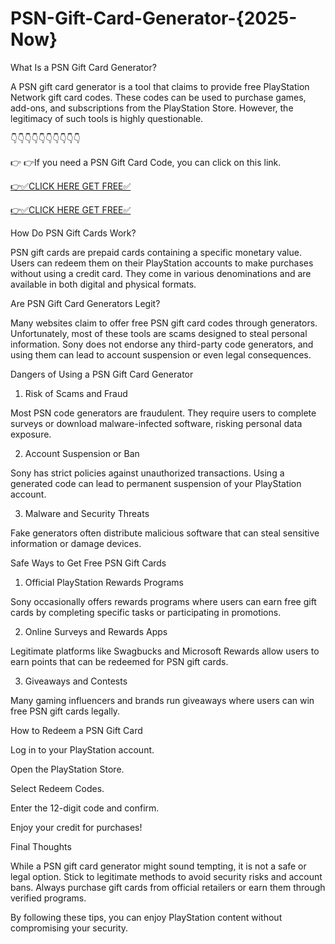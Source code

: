 # PSN-Gift-Card-Generator-{2025-Now}
What Is a PSN Gift Card Generator?

A PSN gift card generator is a tool that claims to provide free PlayStation Network gift card codes. These codes can be used to purchase games, add-ons, and subscriptions from the PlayStation Store. However, the legitimacy of such tools is highly questionable.

👇👇👇👇👇👇👇👇👇👇

👉 👉If you need a PSN Gift Card Code, you can click on this link.

[👉✅CLICK HERE GET FREE✅](https://dr3.xebecreward.com/#header )

[👉✅CLICK HERE GET FREE✅](https://dr3.xebecreward.com/#header )

How Do PSN Gift Cards Work?

PSN gift cards are prepaid cards containing a specific monetary value. Users can redeem them on their PlayStation accounts to make purchases without using a credit card. They come in various denominations and are available in both digital and physical formats.

Are PSN Gift Card Generators Legit?

Many websites claim to offer free PSN gift card codes through generators. Unfortunately, most of these tools are scams designed to steal personal information. Sony does not endorse any third-party code generators, and using them can lead to account suspension or even legal consequences.

Dangers of Using a PSN Gift Card Generator

1. Risk of Scams and Fraud

Most PSN code generators are fraudulent. They require users to complete surveys or download malware-infected software, risking personal data exposure.

2. Account Suspension or Ban

Sony has strict policies against unauthorized transactions. Using a generated code can lead to permanent suspension of your PlayStation account.

3. Malware and Security Threats

Fake generators often distribute malicious software that can steal sensitive information or damage devices.

Safe Ways to Get Free PSN Gift Cards

1. Official PlayStation Rewards Programs

Sony occasionally offers rewards programs where users can earn free gift cards by completing specific tasks or participating in promotions.

2. Online Surveys and Rewards Apps

Legitimate platforms like Swagbucks and Microsoft Rewards allow users to earn points that can be redeemed for PSN gift cards.

3. Giveaways and Contests

Many gaming influencers and brands run giveaways where users can win free PSN gift cards legally.

How to Redeem a PSN Gift Card

Log in to your PlayStation account.

Open the PlayStation Store.

Select Redeem Codes.

Enter the 12-digit code and confirm.

Enjoy your credit for purchases!

Final Thoughts

While a PSN gift card generator might sound tempting, it is not a safe or legal option. Stick to legitimate methods to avoid security risks and account bans. Always purchase gift cards from official retailers or earn them through verified programs.

By following these tips, you can enjoy PlayStation content without compromising your security.
